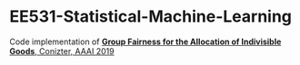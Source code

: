 # EE531-Statistical-Machine-Learning

Code implementation of 
[**Group Fairness for the Allocation of Indivisible Goods**, Conizter, AAAI 2019](https://users.cs.duke.edu/~conitzer/group-fairness-full.pdf)
